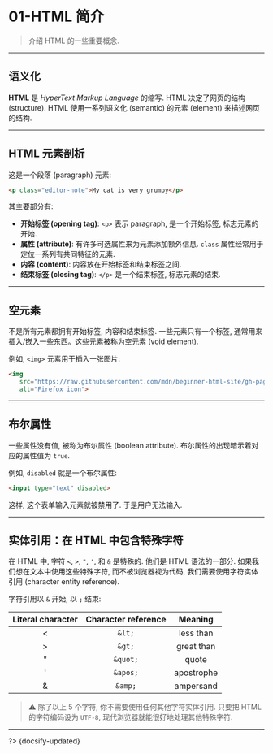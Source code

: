 # 01-HTML 简介

> 介绍 HTML 的一些重要概念.

---

## 语义化

**HTML** 是 *HyperText Markup Language* 的缩写. HTML 决定了网页的结构 (structure). HTML 使用一系列语义化 (semantic) 的元素 (element) 来描述网页的结构.

---

## HTML 元素剖析

这是一个段落 (paragraph) 元素:

```html
<p class="editor-note">My cat is very grumpy</p>
```

其主要部分有:

- **开始标签 (opening tag)**: `<p>` 表示 paragraph, 是一个开始标签, 标志元素的开始.
- **属性 (attribute)**: 有许多可选属性来为元素添加额外信息. `class` 属性经常用于定位一系列有共同特征的元素.
- **内容 (content)**: 内容放在开始标签和结束标签之间.
- **结束标签 (closing tag)**: `</p>` 是一个结束标签, 标志元素的结束.

---

## 空元素

不是所有元素都拥有开始标签, 内容和结束标签. 一些元素只有一个标签, 通常用来插入/嵌入一些东西。这些元素被称为空元素 (void element).

例如, `<img>` 元素用于插入一张图片:

 ```html
<img
    src="https://raw.githubusercontent.com/mdn/beginner-html-site/gh-pages/images/firefox-icon.png"
    alt="Firefox icon">
 ```

---

## 布尔属性

一些属性没有值, 被称为布尔属性 (boolean attribute). 布尔属性的出现暗示着对应的属性值为 `true`.

例如, `disabled` 就是一个布尔属性:

```html
<input type="text" disabled>
```

这样, 这个表单输入元素就被禁用了. 于是用户无法输入.

---

## 实体引用：在 HTML 中包含特殊字符

在 HTML 中, 字符 `<`, `>`, `"`, `'`, 和 `&` 是特殊的. 他们是 HTML 语法的一部分. 如果我们想在文本中使用这些特殊字符, 而不被浏览器视为代码, 我们需要使用字符实体引用 (character entity reference).

字符引用以 `&` 开始, 以 `;` 结束:

| Literal character | Character reference |  Meaning   |
| :---------------: | :-----------------: | :--------: |
|         <         |       `&lt;`        | less than  |
|         >         |       `&gt;`        | great than |
|         "         |      `&quot;`       |   quote    |
|         '         |      `&apos;`       | apostrophe |
|         &         |       `&amp;`       | ampersand  |

> ⚠️ 除了以上 5 个字符, 你不需要使用任何其他字符实体引用. 只要把 HTML 的字符编码设为 `UTF-8`, 现代浏览器就能很好地处理其他特殊字符.

---

?> {docsify-updated}